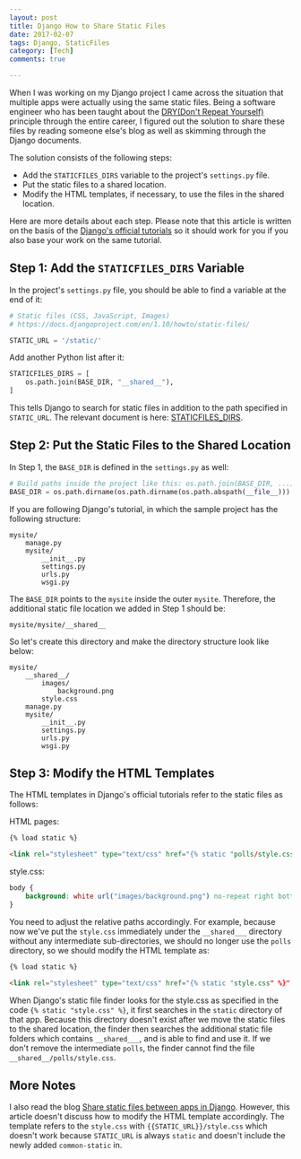 ```yaml
---
layout: post
title: Django How to Share Static Files
date: 2017-02-07
tags: Django, StaticFiles
category: [Tech]
comments: true

---
```


When I was working on my Django project I came across the situation that multiple apps were actually using the same static files. Being a software engineer who has been taught about the [DRY(Don't Repeat Yourself)](https://en.wikipedia.org/wiki/Don't_repeat_yourself) principle through the entire career, I figured out the solution to share these files by reading someone else's blog as well as skimming through the Django documents.

The solution consists of the following steps:

* Add the ```STATICFILES_DIRS``` variable to the project's ```settings.py``` file.
* Put the static files to a shared location.
* Modify the HTML templates, if necessary, to use the files in the shared location.

Here are more details about each step. Please note that this article is written on the basis of the [Django's official tutorials](https://docs.djangoproject.com/en/1.10/intro/tutorial01/) so it should work for you if you also base your work on the same tutorial.

## Step 1: Add the ```STATICFILES_DIRS``` Variable

In the project's ```settings.py``` file, you should be able to find a variable at the end of it:

```python
# Static files (CSS, JavaScript, Images)
# https://docs.djangoproject.com/en/1.10/howto/static-files/

STATIC_URL = '/static/'
```

Add another Python list after it:

```python
STATICFILES_DIRS = [
    os.path.join(BASE_DIR, "__shared__"),
]
```

This tells Django to search for static files in addition to the path specified in ```STATIC_URL```. The relevant document is here: [STATICFILES_DIRS](https://docs.djangoproject.com/en/1.10/ref/settings/#staticfiles-dirs).



## Step 2: Put the Static Files to the Shared Location

In Step 1, the ```BASE_DIR``` is defined in the ```settings.py``` as well:

```python
# Build paths inside the project like this: os.path.join(BASE_DIR, ...)
BASE_DIR = os.path.dirname(os.path.dirname(os.path.abspath(__file__)))
```

If you are following Django's tutorial, in which the sample project has the following structure:

```
mysite/
    manage.py
    mysite/
        __init__.py
        settings.py
        urls.py
        wsgi.py
```

The ```BASE_DIR``` points to the ```mysite``` inside the outer ```mysite```. Therefore, the additional static file location we added in Step 1 should be:

```
mysite/mysite/__shared__
```

So let's create this directory and make the directory structure look like below:

```
mysite/
    __shared__/
        images/
            background.png
        style.css
    manage.py
    mysite/
        __init__.py
        settings.py
        urls.py
        wsgi.py
```

## Step 3: Modify the HTML Templates

The HTML templates in Django's official tutorials refer to the static files as follows:

HTML pages:

```html
{% load static %}

<link rel="stylesheet" type="text/css" href="{% static "polls/style.css" %}" />
```

style.css:

```css
body {
    background: white url("images/background.png") no-repeat right bottom;
}
```

You need to adjust the relative paths accordingly. For example, because now we've put the ```style.css``` immediately under the ```__shared___``` directory without any intermediate sub-directories, we should no longer use the ```polls``` directory, so we should modify the HTML template as:

```html
{% load static %}

<link rel="stylesheet" type="text/css" href="{% static "style.css" %}" />
```

When Django's static file finder looks for the style.css as specified in the code ```{% static "style.css" %}```, it first searches in the ```static``` directory of that app. Because this directory doesn't exist after we move the static files to the shared location, the finder then searches the additional static file folders which contains ```__shared___```, and is able to find and use it. If we don't remove the intermediate ```polls```, the finder cannot find the file ```__shared__/polls/style.css```.

## More Notes

I also read the blog [Share static files between apps in Django](http://vincesalvino.blogspot.com/2013/02/share-static-files-between-apps-in.html). However, this article doesn't discuss how to modify the HTML template accordingly. The template refers to the ```style.css``` with ```{{STATIC_URL}}/style.css``` which doesn't work because ```STATIC_URL``` is always ```static``` and doesn't include the newly added ```common-static``` in.
